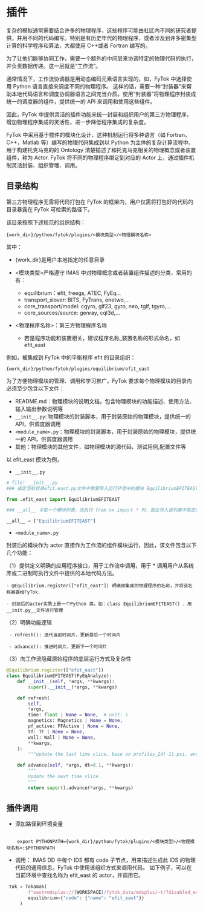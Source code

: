 # 插件

复杂的模拟通常需要结合许多的物理程序，这些程序可能由社区内不同的研究者提供，并用不同的代码编写。特别是有历史年代的物理程序，或者涉及到许多密集型计算的科学程序和算法，大都使用 C++或者 Fortran 编写的。

为了让他们能够协同工作，需要一个额外的中间层来协调特定的物理代码的执行，并负责数据传递。这一层就是“工作流”。

通常情况下，工作流协调器是用动态编码元素语言实现的，如，FyTok 中选择使用 Python 语言直接来调度不同的物理程序。
这样的话，需要一种“封装器”来帮助本地代码语言和调度协调器语言之间充当介质。使用“封装器”将物理程序封装成统一的调度器的组件，提供统一的 API 来调用和使用这些组件。

因此，FyTok 中提供灵活的插件功能来统一封装和组织用户的第三方物理程序，增加物理程序集成的灵活性，进一步降低程序集成的复杂度。

FyTok 中采用基于插件的模块化设计，这种机制运行将多种语言（如 Fortran，C++，Matlab 等）编写的物理代码集成到以 Python 为主体的复杂计算流程中。
用于构建托克马克的的 Ontology 清楚描述了和托克马克相关的物理概念或者装置组件，称为 Actor.
FyTok 将不同的物理程序绑定到对应的 Actor 上，通过插件机制灵活封装、组织管理、调用。

## 目录结构

第三方物理程序无需将代码打包在 FyTok 的框架内，用户仅需将打包好的代码的目录暴露在 FyTok 可检索的路径下。

该目录按照下述规范的组织结构：

```shell
{work_dir}/python/fytok/plugins/<模块类型>/<物理模块名称>
```

其中：

- {work_dir}是用户本地指定的任意目录
- <模块类型>严格遵守 IMAS 中对物理概念或者装置组件描述的分类，常用的有：

  - equilibrium：efit, freegs, ATEC, FyEq...
  - transport_slover: BITS, FyTrans, onetwo,...
  - core_transport/model: cgyro, glf23, gyro, neo, tglf, tgyro,...
  - core_sources/source: genray, cql3d,...

- <物理程序名称>：第三方物理程序名称

  - 若是程序功能和装置相关，建议程序名称\_装置名称的形式命名，如 efit_east

例如，被集成到 FyTok 中的平衡程序 efit 的目录组织：

```shell
{work_dir}/python/fytok/plugins/equilibrium/efit_east
```

为了方便物理模块的管理、调用和学习推广，FyTok 要求每个物理模块的目录内必须至少包含以下文件：

- README.md：物理模块的说明文档，包含物理模块的功能描述、使用方法、输入输出参数说明等
- `__init__.py`: 物理模块的封装脚本，用于封装原始的物理模块，提供统一的 API，供调度器调用
- `<module_name>.py`：物理模块的封装脚本，用于封装原始的物理模块，提供统一的 API，供调度器调用
- 其他：物理模块的其他文件，如物理模块的源代码、测试用例,配置文件等

以 efit_east 模块为例，

- `__init__.py `

```python
# file: __init__.py
### 指定当前目录efit.east.py文件中需要导入运行环境中的模块 EquilibriumEFITEAST

from .efit_east import EquilibriumEFITEAST

### __all__ 关联一个模块列表，当执行 from xx import * 时，就会导入该列表中指定的所有模块

__all__ = ["EquilibriumEFITEAST"]

```

- `<module_name>.py`

封装后的模块作为 actor 直接作为工作流的组件模块运行，因此，该文件包含以下几个功能：

（1）提供定义明确的应用程序接口，用于工作流中调用，用于 \* 调用用户从系统库或二进制可执行文件中提供的本地代码方法。

    - @Equilibrium.register(["efit_east"]) 明确被集成的物理程序的名称，并将该名称暴露给FyTok.

    - 封装后的actor实质上是一个Python 类，如：class EquilibriumEFITEAST() ，用__init.py__文件进行管理

（2）明确功能逻辑

     - refresh(): 迭代当前时间片，更新最后一个时间片

     - advance(): 推进时间片，更新下一个时间片

（3）向工作流隐藏原始程序的底层运行方式及复杂性

```python
@Equilibrium.register(["efit_east"])
class EquilibriumEFITEAST(FyEqAnalyze):
    def __init__(self, *args, **kwargs):
        super().__init__(*args, **kwargs)

    def refresh(
        self,
        *args,
        time: float | None = None,  # unit: s
        magnetics: Magnetics | None = None,
        pf_active: PFActive | None = None,
        tf: TF | None = None,
        wall: Wall | None = None,
        **kwargs,
    ):
        """update the last time slice, base on profiles_2d[-1].psi, and core_profiles_1d, wall, pf_active"""

    def advance(self, *args, dt=0.1, **kwargs):
        """
        Update the next time slice.
        """
        return super().advance(*args, **kwargs)
```

## 插件调用

- 添加路径到环境变量

```shell

    export PYTHONPATH={work_dir}/python/fytok/plugins/<模块类型>/<物理模块名称>:$PYTHONPATH

```

- 调用：
  IMAS DD 中每个 IDS 都有 code 子节点，用来描述生成此 IDS 的物理代码的通用信息。FyTok 中使用该组织方式来调用代码。
  如下例子，可以在当前环境中查找名称为 efit_east 的 actor，并调用它。

```python
 tok = Tokamak(
        f"east+mdsplus://{WORKSPACE}/fytok_data/mdsplus/~t/?disabled_entry=efit_east&shot={shot}",
        equilibrium={"code": {"name": "efit_east"}}
     )

```

